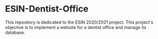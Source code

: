# ESIN-Dentist-Office
This repository is dedicated to the ESIN 2020/2021 project. This project's objective is to implement a website for a dentist office and manage its database.
